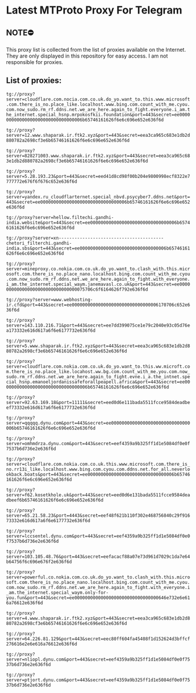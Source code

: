 # Latest MTProto Proxy For Telegram

## NOTE⛔

This proxy list is collected from the list of proxies available on the Internet. They are only displayed in this repository for easy access. I am not responsible for proxies.

## List of proxies:

`tg://proxy?server=cloudflare.com.nocia.com.co.uk.do_yo.want_to.this.www.microsoft.com.there_is_no.place_like.localhost.www.bing.com.count_with_me.cyou.com.now_sudo.rm_rf.ddns.net.we_are_here.again_to_fight.everyone.i_am.the_internet.special_hsnp.mrpokosfkii.foundation&port=443&secret=ee000000000000000000000000000000006b65746161626f6e6c696e652e636f6d`

`tg://proxy?server=12.www.shaparak.ir.ftk2.xyz&port=443&secret=eea3ca965c683e1db2d880782a2698cf3e6b65746161626f6e6c696e652e636f6d`

`tg://proxy?server=828271003.www.shaparak.ir.ftk2.xyz&port=443&secret=eea3ca965c683e1db2d880782a2698cf3e6b65746161626f6e6c696e652e636f6d`

`tg://proxy?server=5.28.193.23&port=443&secret=eed41d8cd98f00b204e9800998ecf8322e7777772e676f6f676c652e636f6d`

`tg://proxy?server=yandex.ru_cloudflarternet.special_nbvd.psycyber7.ddns.net&port=443&secret=ee000000000000000000000000000000006b65746161626f6e6c696e652e636f6d`

`tg://proxy?server=hellow.filtechi.gandhi-india.website&port=443&secret=ee000000000000000000000000000000006b65746161626f6e6c696e652e636f6d`

`tg://proxy?server=xn----------------------------------------chetori_filterchi.gandhi-india.sbs&port=443&secret=ee000000000000000000000000000000006b65746161626f6e6c696e652e636f6d`

`tg://proxy?server=mineproxy.co.nokia.com.co.uk.do_yo.want_to.clash_with.this.microsoft.com.there_is_no.place_nano.localhost.bing.com.count_with_me.cyou.com.now_sudo.rm_rf.ddns.net.we_are_here.again_to_fight.with_everyone.i_am.the_internet.special_waym.janemavasl.co.uk&port=443&secret=ee0000000000000000000000000000000075706c6f6164626f792e636f6d`

`tg://proxy?server=www.webhosting-ir.cfd&port=443&secret=ee000000000000000000000000000000006170706c652e636f6d`

`tg://proxy?server=143.110.216.71&port=443&secret=ee7dd399075ce1e79c2040e93c05d76ea173332e616d617a6f6e6177732e636f6d`

`tg://proxy?server=5.www.shaparak.ir.ftk2.xyz&port=443&secret=eea3ca965c683e1db2d880782a2698cf3e6b65746161626f6e6c696e652e636f6d`

`tg://proxy?server=cloudflare.com.nokia.com.co.uk.do_yo.want_to.this.ww.microft.com.there_is_no.place_like.locahost.ww.bg.com.count_with_me.you.com.now_sudo.rm_rf.ddns.net.we_are_here.again_to_fight.evne.i_a.the_intnet.special_hsnp.emanoeljordanissafeforallpeapell.africa&port=443&secret=ee000000000000000000000000000000006b65746161626f6e6c696e652e636f6d`

`tg://proxy?server=92.63.169.18&port=11111&secret=eed0d6e111bada5511fcce9584deadbeef73332e616d617a6f6e6177732e636f6d`

`tg://proxy?server=qqqqq.dynu.com&port=443&secret=ee000000000000000000000000000000006b65746161626f6e6c696e652e636f6d`

`tg://proxy?server=omhmdrza.dynu.com&port=443&secret=eef4359a9b325ff1d1e5084df0e0f7537b6d736e2e636f6d`

`tg://proxy?server=cloudflare.com.nokia.com.co.uk.this.www.microsoft.com.there_is_no.rr13i_like.localhost.www.bing.com.cyou.com.ddns.net.for_all.neverlookback.boats&port=443&secret=ee000000000000000000000000000000006b65746161626f6e6c696e652e636f6d`

`tg://proxy?server=f62.kosetkhole.uk&port=443&secret=eed0d6e131bada5511fcce9584deadbeef6b65746161626f6e6c696e652e636f6d`

`tg://proxy?server=65.21.58.23&port=4443&secret=eef48f621b110f302e468756840c29f91673332e616d617a6f6e6177732e636f6d`

`tg://proxy?server=lccsentel.dynu.com&port=443&secret=eef4359a9b325ff1d1e5084df0e0f7537b6d736e2e636f6d`

`tg://proxy?server=103.105.48.76&port=443&secret=eefacacf88a07e73d961d7029c1da7e64b64756f6c696e676f2e636f6d`

`tg://proxy?server=powerful.co.nokia.com.co.uk.do_yo.want_to.clash_with.this.microsoft.com.there_is_no.place_nano.localhost.bing.com.count_with_me.cyou.com.now_sudo.rm_rf.ddns.net.we_are_here.again_to_fight.with_everyone.i_am.the_internet.special_waym.only-for-you.fun&port=443&secret=ee00000000000000000000000000000000646e732e6e616a76612e636f6d`

`tg://proxy?server=4.www.shaparak.ir.ftk2.xyz&port=443&secret=eea3ca965c683e1db2d880782a2698cf3e6b65746161626f6e6c696e652e636f6d`

`tg://proxy?server=64.226.81.129&port=443&secret=eec80ff604fa45408f1d152624d3bffcf276616e2e6e616a76612e636f6d`

`tg://proxy?server=nliopl.dynu.com&port=443&secret=eef4359a9b325ff1d1e5084df0e0f7537b6d736e2e636f6d`

`tg://proxy?server=ptjort.dynu.com&port=443&secret=eef4359a9b325ff1d1e5084df0e0f7537b6d736e2e636f6d`

